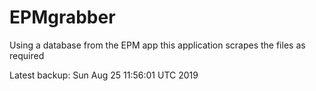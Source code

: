 # EPMgrabber
Using a database from the EPM app this application scrapes the files as required


Latest backup: Sun Aug 25 11:56:01 UTC 2019
